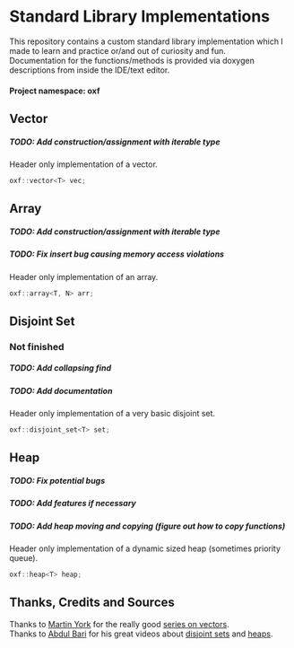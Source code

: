 # Standard Library Implementations
This repository contains a custom standard library implementation which I made to learn and practice or/and out of curiosity and fun. <br>
Documentation for the functions/methods is provided via doxygen descriptions from inside the IDE/text editor.
#### Project namespace: oxf

## Vector
##### TODO: Add construction/assignment with iterable type
Header only implementation of a vector.
```cpp
oxf::vector<T> vec;
```

## Array
##### TODO: Add construction/assignment with iterable type
##### TODO: Fix insert bug causing memory access violations
Header only implementation of an array.
```cpp
oxf::array<T, N> arr;
```

## Disjoint Set
### Not finished
##### TODO: Add collapsing find
##### TODO: Add documentation
Header only implementation of a very basic disjoint set.
```cpp
oxf::disjoint_set<T> set;
```

## Heap
##### TODO: Fix potential bugs
##### TODO: Add features if necessary
##### TODO: Add heap moving and copying (figure out how to copy functions)
Header only implementation of a dynamic sized heap (sometimes priority queue).
```cpp
oxf::heap<T> heap;
```

## Thanks, Credits and Sources
Thanks to [Martin York](https://github.com/Loki-Astari) for the really good [series on vectors](https://lokiastari.com/blog/2016/02/27/vector/val.html). <br>
Thanks to [Abdul Bari](https://www.youtube.com/channel/UCZCFT11CWBi3MHNlGf019nw) for his great videos about [disjoint sets](https://www.youtube.com/watch?v=wU6udHRIkcc) and [heaps](https://www.youtube.com/watch?v=HqPJF2L5h9U).

